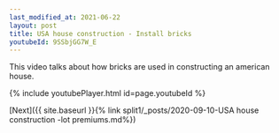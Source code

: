 ```yaml
---
last_modified_at: 2021-06-22
layout: post
title: USA house construction - Install bricks
youtubeId: 9SSbjGG7W_E
---
```


This video talks about how bricks are used in constructing an american house.

{% include youtubePlayer.html id=page.youtubeId %}

[Next]({{ site.baseurl }}{% link split1/_posts/2020-09-10-USA house construction -lot premiums.md%})
